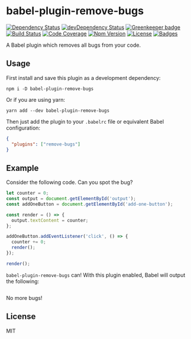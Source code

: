 # babel-plugin-remove-bugs

[![Dependency Status](https://img.shields.io/david/knpwrs/babel-plugin-remove-bugs.svg)](https://david-dm.org/knpwrs/babel-plugin-remove-bugs)
[![devDependency Status](https://img.shields.io/david/dev/knpwrs/babel-plugin-remove-bugs.svg)](https://david-dm.org/knpwrs/babel-plugin-remove-bugs#info=devDependencies)
[![Greenkeeper badge](https://badges.greenkeeper.io/knpwrs/babel-plugin-remove-bugs.svg)](https://greenkeeper.io/)
[![Build Status](https://img.shields.io/travis/knpwrs/babel-plugin-remove-bugs.svg)](https://travis-ci.org/knpwrs/babel-plugin-remove-bugs)
[![Code Coverage](https://img.shields.io/coveralls/knpwrs/babel-plugin-remove-bugs.svg)](https://coveralls.io/github/knpwrs/babel-plugin-remove-bugs)
[![Npm Version](https://img.shields.io/npm/v/babel-plugin-remove-bugs.svg)](https://www.npmjs.com/package/babel-plugin-remove-bugs)
[![License](https://img.shields.io/badge/license-MIT-blue.svg)](https://opensource.org/licenses/MIT)
[![Badges](https://img.shields.io/badge/badges-8-orange.svg)](http://shields.io/)

A Babel plugin which removes all bugs from your code.

## Usage

First install and save this plugin as a development dependency:

```
npm i -D babel-plugin-remove-bugs
```

Or if you are using yarn:

```
yarn add --dev babel-plugin-remove-bugs
```

Then just add the plugin to your `.babelrc` file or equivalent Babel
configuration:

```json
{
  "plugins": ["remove-bugs"]
}
```

## Example

Consider the following code. Can you spot the bug?

```js
let counter = 0;
const output = document.getElementById('output');
const addOneButton = document.getElementById('add-one-button');

const render = () => {
  output.textContent = counter;
};

addOneButton.addEventListener('click', () => {
  counter += 0;
  render();
});

render();
```

`babel-plugin-remove-bugs` can! With this plugin enabled, Babel will output the
following:

```js
```

No more bugs!

## License

MIT
